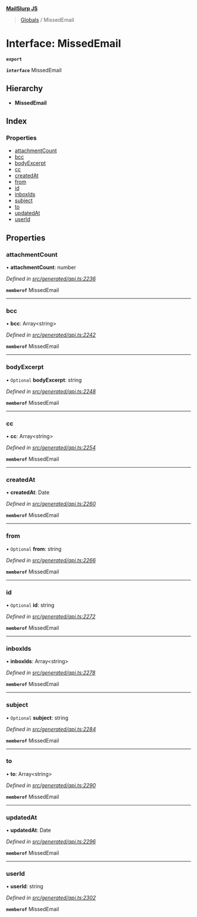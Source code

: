 **[MailSlurp JS](../README.md)**

> [Globals](../README.md) / MissedEmail

# Interface: MissedEmail

**`export`** 

**`interface`** MissedEmail

## Hierarchy

* **MissedEmail**

## Index

### Properties

* [attachmentCount](missedemail.md#attachmentcount)
* [bcc](missedemail.md#bcc)
* [bodyExcerpt](missedemail.md#bodyexcerpt)
* [cc](missedemail.md#cc)
* [createdAt](missedemail.md#createdat)
* [from](missedemail.md#from)
* [id](missedemail.md#id)
* [inboxIds](missedemail.md#inboxids)
* [subject](missedemail.md#subject)
* [to](missedemail.md#to)
* [updatedAt](missedemail.md#updatedat)
* [userId](missedemail.md#userid)

## Properties

### attachmentCount

•  **attachmentCount**: number

*Defined in [src/generated/api.ts:2236](https://github.com/mailslurp/mailslurp-client/blob/c83a162/src/generated/api.ts#L2236)*

**`memberof`** MissedEmail

___

### bcc

•  **bcc**: Array\<string>

*Defined in [src/generated/api.ts:2242](https://github.com/mailslurp/mailslurp-client/blob/c83a162/src/generated/api.ts#L2242)*

**`memberof`** MissedEmail

___

### bodyExcerpt

• `Optional` **bodyExcerpt**: string

*Defined in [src/generated/api.ts:2248](https://github.com/mailslurp/mailslurp-client/blob/c83a162/src/generated/api.ts#L2248)*

**`memberof`** MissedEmail

___

### cc

•  **cc**: Array\<string>

*Defined in [src/generated/api.ts:2254](https://github.com/mailslurp/mailslurp-client/blob/c83a162/src/generated/api.ts#L2254)*

**`memberof`** MissedEmail

___

### createdAt

•  **createdAt**: Date

*Defined in [src/generated/api.ts:2260](https://github.com/mailslurp/mailslurp-client/blob/c83a162/src/generated/api.ts#L2260)*

**`memberof`** MissedEmail

___

### from

• `Optional` **from**: string

*Defined in [src/generated/api.ts:2266](https://github.com/mailslurp/mailslurp-client/blob/c83a162/src/generated/api.ts#L2266)*

**`memberof`** MissedEmail

___

### id

• `Optional` **id**: string

*Defined in [src/generated/api.ts:2272](https://github.com/mailslurp/mailslurp-client/blob/c83a162/src/generated/api.ts#L2272)*

**`memberof`** MissedEmail

___

### inboxIds

•  **inboxIds**: Array\<string>

*Defined in [src/generated/api.ts:2278](https://github.com/mailslurp/mailslurp-client/blob/c83a162/src/generated/api.ts#L2278)*

**`memberof`** MissedEmail

___

### subject

• `Optional` **subject**: string

*Defined in [src/generated/api.ts:2284](https://github.com/mailslurp/mailslurp-client/blob/c83a162/src/generated/api.ts#L2284)*

**`memberof`** MissedEmail

___

### to

•  **to**: Array\<string>

*Defined in [src/generated/api.ts:2290](https://github.com/mailslurp/mailslurp-client/blob/c83a162/src/generated/api.ts#L2290)*

**`memberof`** MissedEmail

___

### updatedAt

•  **updatedAt**: Date

*Defined in [src/generated/api.ts:2296](https://github.com/mailslurp/mailslurp-client/blob/c83a162/src/generated/api.ts#L2296)*

**`memberof`** MissedEmail

___

### userId

•  **userId**: string

*Defined in [src/generated/api.ts:2302](https://github.com/mailslurp/mailslurp-client/blob/c83a162/src/generated/api.ts#L2302)*

**`memberof`** MissedEmail
